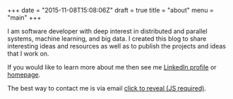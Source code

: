 +++
date = "2015-11-08T15:08:06Z"
draft = true
title = "about"
menu = "main"
+++

I am software developer with deep interest in distributed and parallel systems, machine learning, and big data. I created this blog to share interesting ideas and resources as well as to publish the projects and ideas that I work on.

If you would like to learn more about me then see me [LinkedIn profile](https://uk.linkedin.com/in/jaroslawhirniak) or [homepage](http://hirniak.com/).

The best way to contact me is via email <a id="mm" href="mailto:nospam@thanks.com">click to reveal (JS required)</a>.

<script type='text/javascript'>
$("#mm > a").click(function () {
	  var secret = function () { return atob('akBoaXJuaWFrLmluZm8='); }
      $(this).attr("href", 'mailto:' + secret);
      $(this).value(secret);
      $(this).off("click");
      $(this).click();
  });
</script>